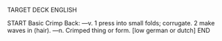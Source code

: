 TARGET DECK
ENGLISH

START
Basic
Crimp
Back: —v. 1 press into small folds; corrugate. 2 make waves in (hair). —n. Crimped thing or form. [low german or dutch]
END
